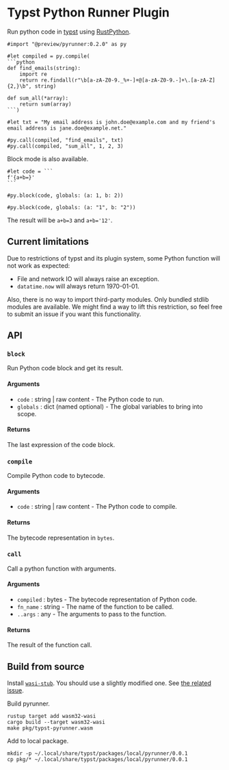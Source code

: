 # Typst Python Runner Plugin

Run python code in [typst](https://typst.app) using [RustPython](https://github.com/RustPython/RustPython).

````typst
#import "@preview/pyrunner:0.2.0" as py

#let compiled = py.compile(
```python
def find_emails(string):
    import re
    return re.findall(r"\b[a-zA-Z0-9._%+-]+@[a-zA-Z0-9.-]+\.[a-zA-Z]{2,}\b", string)

def sum_all(*array):
    return sum(array)
```)

#let txt = "My email address is john.doe@example.com and my friend's email address is jane.doe@example.net."

#py.call(compiled, "find_emails", txt)
#py.call(compiled, "sum_all", 1, 2, 3)
````

Block mode is also available.

````typst
#let code = ```
f'{a+b=}'
```

#py.block(code, globals: (a: 1, b: 2))

#py.block(code, globals: (a: "1", b: "2"))
````

The result will be `a+b=3` and `a+b='12'`.

## Current limitations

Due to restrictions of typst and its plugin system, some Python function will not work as expected:
- File and network IO will always raise an exception.
- `datatime.now` will always return 1970-01-01.

Also, there is no way to import third-party modules. Only bundled stdlib modules are available. We might find a way to lift this restriction, so feel free to submit an issue if you want this functionality.

## API
### `block`
Run Python code block and get its result.

#### Arguments
- `code` : string | raw content - The Python code to run.
- `globals` : dict (named optional) - The global variables to bring into scope.

#### Returns
The last expression of the code block.

### `compile`
Compile Python code to bytecode.

#### Arguments
- `code` : string | raw content - The Python code to compile.

#### Returns
The bytecode representation in `bytes`.

### `call`
Call a python function with arguments.

#### Arguments
- `compiled` : bytes - The bytecode representation of Python code.
- `fn_name` : string - The name of the function to be called.
- `..args` : any - The arguments to pass to the function.

#### Returns
The result of the function call.

## Build from source

Install [`wasi-stub`][]. You should use a slightly modified one. See [the related issue](https://github.com/astrale-sharp/wasm-minimal-protocol/issues/22#issuecomment-1827379467).

[`wasi-stub`]: https://github.com/astrale-sharp/wasm-minimal-protocol

<!-- ```
cargo install --git https://github.com/astrale-sharp/wasm-minimal-protocol.git wasi-stub
```-->

Build pyrunner.

```
rustup target add wasm32-wasi
cargo build --target wasm32-wasi
make pkg/typst-pyrunner.wasm
```

Add to local package.

```
mkdir -p ~/.local/share/typst/packages/local/pyrunner/0.0.1
cp pkg/* ~/.local/share/typst/packages/local/pyrunner/0.0.1
```
